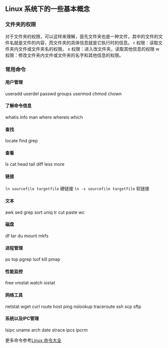 ## Linux 系统下的一些基本概念

### 文件夹的权限
对于文件夹的权限，可以这样来理解，首先文件夹也是一种文件，其中的文件的文件名就是文件的内容，而文件夹的具体信息就是它执行时的信息。
r 权限：读取文件夹内文件或文件夹名的权限。
x 权限：进入改文件夹，读取其他信息的权限
w 权限：修改文件夹内文件或文件夹的名字和其他信息的权限。


### 常用命令

#### 用户管理
useradd userdel passwd groups usermod chmod chown 

#### 了解命令信息
whatis info  man  where  whereis  which 

#### 查找
locate  find  grep 

#### 查看
ls  cat   head  tail  diff  less more

#### 链接
`ln sourcefile targetfile`   硬链接 
`ln -s sourcefile targetfile` 软链接

#### 文本
awk sed grep sort uniq tr cut paste wc 

#### 磁盘
df tar du mount mkfs

#### 进程管理
ps top pgrep lsof kill pmap 

#### 性能监控
free vmstat  watch  iostat 

#### 网络工具
netstat wget curl route host ping nslookup traceroute ssh scp sftp 

#### 系统以及IPC管理
lsipc  uname arch date strace ipcs ipcrm 

更多命令参考[Linux 命令大全](http://www.runoob.com/linux/linux-command-manual.html)